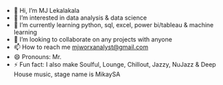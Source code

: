 - 👋 Hi, I’m MJ Lekalakala
- 👀 I’m interested in data analysis & data science
- 🌱 I’m currently learning python, sql, excel, power bi/tableau & machine learning
- 💞️ I’m looking to collaborate on any projects with anyone 
- 📫 How to reach me mjworxanalyst@gmail.com
- 😄 Pronouns: Mr.
- ⚡ Fun fact: I also make Soulful, Lounge, Chillout, Jazzy, NuJazz & Deep House music, stage name is MikaySA

<!---
MJWorx/MJWorx is a ✨ special ✨ repository because its `README.md` (this file) appears on your GitHub profile.
You can click the Preview link to take a look at your changes.
--->
